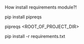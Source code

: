 How install requirements module?!

pip install pipreqs

pipreqs <ROOT_OF_PROJECT_DIR>

pip install -r requirements.txt
